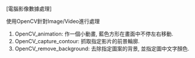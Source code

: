 [電腦影像數據處理]

使用OpenCV針對Image/Video進行處理

1. OpenCV_animation: 作一個小動畫, 藍色方形在畫面中不停左右移動.
2. OpenCV_capture_contour: 抓取指定影片的前景輪廓.
3. OpenCV_remove_background: 去除指定圖案的背景, 並指定圖中文字顏色.

